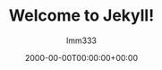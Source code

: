 ---
title:  "Welcome to Jekyll!"
date: 2000-00-00T00:00:00+00:00
author: lmm333
layout: post
permalink: /link_xxx/
categories:
tags:
published: true
---